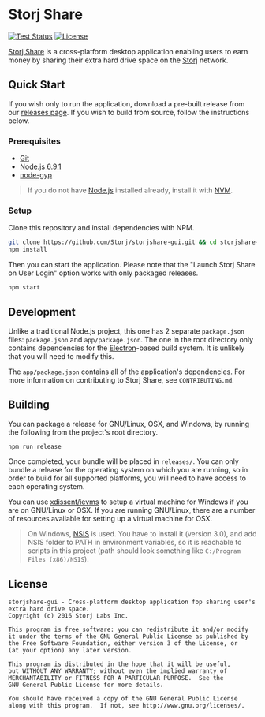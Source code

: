 Storj Share
================

[![Test Status](https://img.shields.io/travis/Storj/storjshare-gui/master.svg?label=tests&style=flat-square)](https://travis-ci.org/Storj/storjshare-gui)
[![License](https://img.shields.io/badge/license-AGPLv3-blue.svg?label=license&style=flat-square)](https://github.com/Storj/storjshare-gui/blob/master/LICENSE)

[Storj Share](https://storj.io/share.html) is a cross-platform desktop application enabling users to earn money
by sharing their extra hard drive space on the [Storj](https://storj.io) network.

Quick Start
-----------

If you wish only to run the application, download a pre-built release from our
[releases page](https://github.com/Storj/storjshare-gui/releases). If you wish
to build from source, follow the instructions below.

### Prerequisites

* [Git](https://git-scm.org)
* [Node.js 6.9.1](https://nodejs.org)
* [node-gyp](https://github.com/nodejs/node-gyp)

> If you do not have [Node.js](https://nodejs.org) installed already, install
> it with [NVM](https://github.com/creationix/nvm).

### Setup

Clone this repository and install dependencies with NPM.

```bash
git clone https://github.com/Storj/storjshare-gui.git && cd storjshare-gui
npm install
```

Then you can start the application. Please note that the "Launch Storj Share on
User Login" option works with only packaged releases.

```bash
npm start
```

Development
-----------

Unlike a traditional Node.js project, this one has 2 separate `package.json`
files: `package.json` and `app/package.json`. The one in the root directory
only contains dependencies for the [Electron](http://electron.atom.io/)-based
build system. It is unlikely that you will need to modify this.

The `app/package.json` contains all of the application's dependencies. For more
information on contributing to Storj Share, see `CONTRIBUTING.md`.

Building
--------

You can package a release for GNU/Linux, OSX, and Windows, by running the
following from the project's root directory.

```bash
npm run release
```

Once completed, your bundle will be placed in `releases/`. You can only bundle
a release for the operating system on which you are running, so in order to
build for all supported platforms, you will need to have access to each
operating system.

You can use [xdissent/ievms](https://github.com/xdissent/ievms) to setup a
virtual machine for Windows if you are on GNU/Linux or OSX. If you are running
GNU/Linux, there are a number of resources available for setting up a virtual
machine for OSX.

> On Windows, [NSIS](http://nsis.sourceforge.net/Main_Page) is used. You have
> to install it (version 3.0), and add NSIS folder to PATH in environment
> variables, so it is reachable to scripts in this project (path should look
> something like `C:/Program Files (x86)/NSIS`).

License
-------
```
storjshare-gui - Cross-platform desktop application fop sharing user's extra hard drive space.
Copyright (c) 2016 Storj Labs Inc.

This program is free software: you can redistribute it and/or modify
it under the terms of the GNU General Public License as published by
the Free Software Foundation, either version 3 of the License, or
(at your option) any later version.

This program is distributed in the hope that it will be useful,
but WITHOUT ANY WARRANTY; without even the implied warranty of
MERCHANTABILITY or FITNESS FOR A PARTICULAR PURPOSE.  See the
GNU General Public License for more details.

You should have received a copy of the GNU General Public License
along with this program.  If not, see http://www.gnu.org/licenses/.
```
